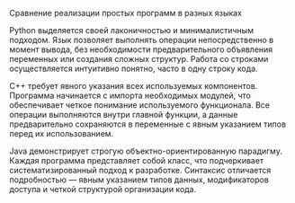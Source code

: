 Сравнение реализации простых программ в разных языках

Python выделяется своей лаконичностью и минималистичным подходом. Язык позволяет выполнять операции непосредственно в момент вывода, без необходимости предварительного объявления переменных или создания сложных структур. Работа со строками осуществляется интуитивно понятно, часто в одну строку кода.

C++ требует явного указания всех используемых компонентов. Программа начинается с импорта необходимых модулей, что обеспечивает четкое понимание используемого функционала. Все операции выполняются внутри главной функции, а данные предварительно сохраняются в переменные с явным указанием типов перед их использованием.

Java демонстрирует строгую объектно-ориентированную парадигму. Каждая программа представляет собой класс, что подчеркивает систематизированный подход к разработке. Синтаксис отличается подробностью — явным указанием типов данных, модификаторов доступа и четкой структурой организации кода.
